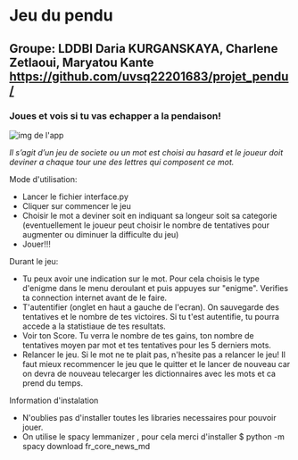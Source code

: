# Jeu du pendu
## Groupe: LDDBI Daria KURGANSKAYA, Charlene Zetlaoui, Maryatou Kante https://github.com/uvsq22201683/projet_pendu/
### Joues et vois si tu vas echapper a la pendaison!

![img de l'app](https://github.com/uvsq22201683/projet_pendu/blob/main/interface/pendu_img.png)

*Il s’agit d’un jeu de societe ou un mot est choisi au hasard et le joueur doit deviner a chaque tour une des lettres qui composent ce mot.*

Mode d'utilisation:
- Lancer le fichier interface.py
- Cliquer sur commencer le jeu
- Choisir le mot a deviner soit en indiquant sa longeur soit sa categorie
(eventuellement le joueur peut choisir le nombre de tentatives pour augmenter ou diminuer la difficulte du jeu)
- Jouer!!!

Durant le jeu:
- Tu peux avoir une indication sur le mot. Pour cela choisis le type d'enigme dans le menu deroulant et puis appuyes 
sur "enigme". Verifies ta connection internet avant de le faire.
- T'autentifier (onglet en haut a gauche de l'ecran). On sauvegarde des tentatives et le nombre de tes victoires. 
Si tu t'est autentifie, tu pourra accede a la statistiaue de tes resultats.
- Voir ton Score. Tu verra le nombre de tes gains, ton nombre de tentatives moyen par mot et tes tentatives pour les 5 derniers mots.
- Relancer le jeu. Si le mot ne te plait pas, n'hesite pas a relancer le jeu! Il faut mieux recommencer le jeu que le quitter et le lancer de nouveau 
car on devra de nouveau telecarger les dictionnaires avec les mots et ca prend du temps.


Information d'instalation
- N'oublies pas d'installer toutes les libraries necessaires pour pouvoir jouer.
- On utilise le spacy lemmanizer , pour cela merci d'installer $ python -m spacy download fr_core_news_md


